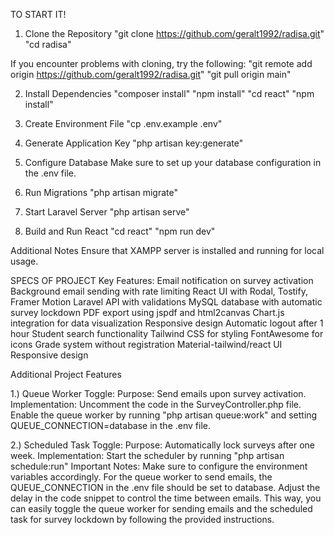 TO START IT!
    
1. Clone the Repository
    "git clone https://github.com/geralt1992/radisa.git"
    "cd radisa"

If you encounter problems with cloning, try the following:
    "git remote add origin https://github.com/geralt1992/radisa.git"
    "git pull origin main"
    
2. Install Dependencies
    "composer install"
    "npm install"
    "cd react"
    "npm install"
   
4. Create Environment File
    "cp .env.example .env"
   
6. Generate Application Key
    "php artisan key:generate"
   
8. Configure Database
    Make sure to set up your database configuration in the .env file.

9. Run Migrations
    "php artisan migrate"
   
11. Start Laravel Server
    "php artisan serve"
    
13. Build and Run React
    "cd react"
    "npm run dev"

    
Additional Notes
    Ensure that XAMPP server is installed and running for local usage.


SPECS OF PROJECT
Key Features:
    Email notification on survey activation
    Background email sending with rate limiting
    React UI with Rodal, Tostify, Framer Motion
    Laravel API with validations
    MySQL database with automatic survey lockdown
    PDF export using jspdf and html2canvas
    Chart.js integration for data visualization
    Responsive design
    Automatic logout after 1 hour
    Student search functionality
    Tailwind CSS for styling
    FontAwesome for icons
    Grade system without registration
    Material-tailwind/react UI
    Responsive design



Additional Project Features

1.) Queue Worker Toggle:
Purpose: Send emails upon survey activation.
Implementation:
Uncomment the code in the SurveyController.php file.
Enable the queue worker by running "php artisan queue:work" and setting QUEUE_CONNECTION=database in the .env file.


2.) Scheduled Task Toggle:
Purpose: Automatically lock surveys after one week.
Implementation:
Start the scheduler by running "php artisan schedule:run"
Important Notes:
Make sure to configure the environment variables accordingly.
For the queue worker to send emails, the QUEUE_CONNECTION in the .env file should be set to database.
Adjust the delay in the code snippet to control the time between emails.
This way, you can easily toggle the queue worker for sending emails and the scheduled task for survey lockdown by following the provided instructions.
